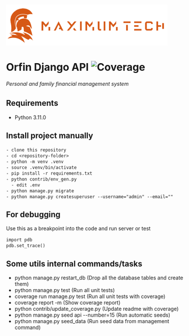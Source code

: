 ![Alt text](https://raw.githubusercontent.com/diegoMasin/landing-maximumtech/master/assets/img/new-logo-mt-01.png)

# Orfin Django API ![Coverage](https://img.shields.io/badge/coverage-100%25-brightgreen)

###### Personal and family financial management system

## Requirements

- Python 3.11.0

## Install project manually

```
- clone this repository
- cd <repository-folder>
- python -m venv .venv
- source .venv/bin/activate
- pip install -r requirements.txt
- python contrib/env_gen.py
  - edit .env
- python manage.py migrate
- python manage.py createsuperuser --username="admin" --email=""
```

## For debugging

Use this as a breakpoint into the code and run server or test

```
import pdb
pdb.set_trace()
```

## Some utils internal commands/tasks

- python manage.py restart_db (Drop all the database tables and create them)
- python manage.py test (Run all unit tests)
- coverage run manage.py test (Run all unit tests with coverage)
- coverage report -m (Show coverage report)
- python contrib/update_coverage.py (Update readme with coverage)
- python manage.py seed api --number=15 (Run automatic seeds)
- python manage.py seed_data (Run seed data from management command)
